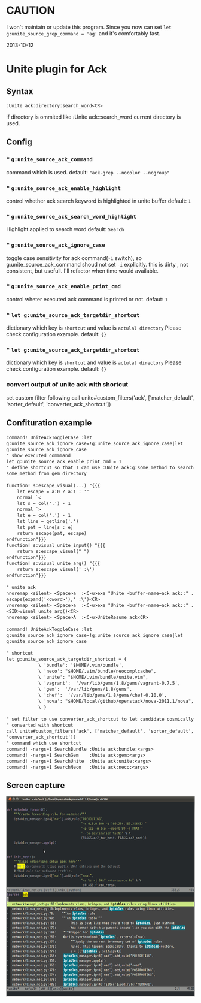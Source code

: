 CAUTION
==================================
I won't maintain or update this program.
Since you now can set `let g:unite_source_grep_command = 'ag'` and it's comfortably fast.

2013-10-12

Unite plugin for Ack
==================================
Syntax
----------------------------------

    :Unite ack:directory:search_word<CR>

if directory is ommited like
    :Unite ack::search_word<CR>
current directory is used.

Config
----------------------------------

### * `g:unite_source_ack_command`
command which is used.
default: `"ack-grep --nocolor --nogroup"`

### * `g:unite_source_ack_enable_highlight`
control whether ack search keyword is highlighted in unite buffer
default: `1`

### * `g:unite_source_ack_search_word_highlight`
Highlight applied to search word
default: `Search`

### * `g:unite_source_ack_ignore_case`
toggle case sensitivity for ack command(`-i` switch),
so g:unite_source_ack_command shoud not set `-i` explicitly.
this is dirty , not consistent, but usefull.
I'll refactor when time would available.

### * `g:unite_source_ack_enable_print_cmd`
control wheter executed ack command is printed or not.
defaut: `1`

### * `let g:unite_source_ack_targetdir_shortcut`
dictionary which key is `shortcut` and value is `actulal directory`
Please check configuration example.
default: `{}`

### * `let g:unite_source_ack_targetdir_shortcut`
dictionary which key is `shortcut` and value is `actulal directory`
Please check configuration example.
default: `{}`

### convert output of unite ack with shortcut
set custom filter following
    call unite#custom_filters('ack', ['matcher_default', 'sorter_default', 'converter_ack_shortcut'])

Confituration example
----------------------------------

    command! UniteAckToggleCase :let g:unite_source_ack_ignore_case=!g:unite_source_ack_ignore_case|let g:unite_source_ack_ignore_case
    " show executed commmand
    let g:unite_source_ack_enable_print_cmd = 1
    " define shortcut so that I can use :Unite ack:g:some_method to search some_method from gem directory

    function! s:escape_visual(...) "{{{
        let escape = a:0 ? a:1 : ''
        normal `<
        let s = col('.') - 1
        normal `>
        let e = col('.') - 1
        let line = getline('.')
        let pat = line[s : e]
        return escape(pat, escape)
    endfunction"}}}
    function! s:visual_unite_input() "{{{
        return s:escape_visual(" ")
    endfunction"}}}
    function! s:visual_unite_arg() "{{{
        return s:escape_visual(' :\')
    endfunction"}}}

    " unite ack
    nnoremap <silent> <Space>a  :<C-u>exe "Unite -buffer-name=ack ack::" . escape(expand('<cword>'),' :\')<CR>
    vnoremap <silent> <Space>a  :<C-u>exe "Unite -buffer-name=ack ack::" . <SID>visual_unite_arg()<CR>
    nnoremap <silent> <Space>A  :<C-u>UniteResume ack<CR>

    command! UniteAckToggleCase :let g:unite_source_ack_ignore_case=!g:unite_source_ack_ignore_case|let g:unite_source_ack_ignore_case

    " shortcut
    let g:unite_source_ack_targetdir_shortcut = {
                \ 'bundle': '$HOME/.vim/bundle',
                \ 'neco': "$HOME/.vim/bundle/neocomplcache",
                \ 'unite': "$HOME/.vim/bundle/unite.vim",
                \ 'vagrant':  '/var/lib/gems/1.8/gems/vagrant-0.7.5',
                \ 'gem':  '/var/lib/gems/1.8/gems',
                \ 'chef':  '/var/lib/gems/1.8/gems/chef-0.10.0',
                \ 'nova': "$HOME/local/github/openstack/nova-2011.1/nova",
                \ }

    " set filter to use converter_ack_shortcut to let candidate cosmically
    " converted with shortcut
    call unite#custom_filters('ack', ['matcher_default', 'sorter_default', 'converter_ack_shortcut'])
    " command which use shortcut
    command! -nargs=1 SearchBundle :Unite ack:bundle:<args>
    command! -nargs=1 SearchGem    :Unite ack:gem:<args>
    command! -nargs=1 SearchUnite  :Unite ack:unite:<args>
    command! -nargs=1 SearchNeco   :Unite ack:neco:<args>

Screen capture
-----------------------------------------------------------------
![vim-unite-ack.png](https://github.com/t9md/t9md/raw/master/img/vim-unite-ack.png)

